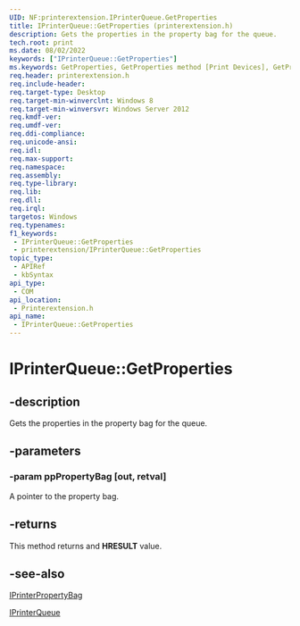 ```yaml
---
UID: NF:printerextension.IPrinterQueue.GetProperties
title: IPrinterQueue::GetProperties (printerextension.h)
description: Gets the properties in the property bag for the queue.
tech.root: print
ms.date: 08/02/2022
keywords: ["IPrinterQueue::GetProperties"]
ms.keywords: GetProperties, GetProperties method [Print Devices], GetProperties method [Print Devices],IPrinterQueue interface, IPrinterQueue, IPrinterQueue interface [Print Devices],GetProperties method, IPrinterQueue.GetProperties, IPrinterQueue::GetProperties, print.iprinterqueue_getproperties, printerextension/IPrinterQueue::GetProperties
req.header: printerextension.h
req.include-header: 
req.target-type: Desktop
req.target-min-winverclnt: Windows 8
req.target-min-winversvr: Windows Server 2012
req.kmdf-ver: 
req.umdf-ver: 
req.ddi-compliance: 
req.unicode-ansi: 
req.idl: 
req.max-support: 
req.namespace: 
req.assembly: 
req.type-library: 
req.lib: 
req.dll: 
req.irql: 
targetos: Windows
req.typenames: 
f1_keywords:
 - IPrinterQueue::GetProperties
 - printerextension/IPrinterQueue::GetProperties
topic_type:
 - APIRef
 - kbSyntax
api_type:
 - COM
api_location:
 - Printerextension.h
api_name:
 - IPrinterQueue::GetProperties
---
```


# IPrinterQueue::GetProperties

## -description

Gets the properties in the property bag for the queue.

## -parameters

### -param ppPropertyBag [out, retval]

A pointer to the property bag.

## -returns

This method returns and **HRESULT** value.

## -see-also

[IPrinterPropertyBag](./nn-printerextension-iprinterpropertybag.md)

[IPrinterQueue](./nn-printerextension-iprinterqueue.md)